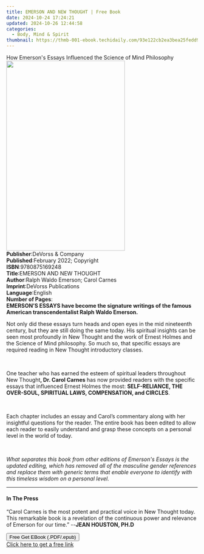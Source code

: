 ```yaml
---
title: EMERSON AND NEW THOUGHT | Free Book
date: 2024-10-24 17:24:21
updated: 2024-10-26 12:44:58
categories:
  - Body, Mind & Spirit
thumbnail: https://thmb-001-ebook.techidaily.com/93e122cb2ea3bea25fedd9e8aa72f4cee8f304450e28723df386ec60bd205a65.jpg
---
```

<main id="book-container">
  <div class="flex flex-col">
    <div class="book-brief flex-1 py-6 px-4 sm:p-6 md:py-10 md:px-8">
      <!-- brief-->
      <div class="book-brief-main">
        How Emerson's Essays Influenced the Science of Mind Philosophy
      </div>
    </div>
    <div
      class="book-meta-info flex-1 grid gap-4 col-start-1 col-end-3 row-start-1 sm:mb-6 sm:grid-cols-4 lg:gap-6 lg:col-start-2 lg:row-end-6 lg:row-span-6 lg:mb-0"
    >
      <div
        class="book-meta-info-left place-content-center mt-4 p-4 text-sm leading-6 col-start-2 col-span-2 dark:text-slate-400"
      >
        <img
          class="w-full h-500 object-cover rounded-lg sm:h-255 sm:col-span-2 lg:col-span-full"
          src="https://img-001-ebook.techidaily.com/3b9d7e4fc5760a0b9a6d936613a686db2e3db8288bf0facc6f0f933ebb51c543.jpg"
          alt=""
          width="312"
          height="500"
        />
      </div>
      <div
        class="book-meta-info-right mt-2 col-start-1 row-start-2 col-span-3 self-center"
      >
        <!-- meta data  -->
        <div class="flex flex-col px-4 md:px-8">
          <div class="flex-1">
            <strong>Publisher</strong>:<span class="px-2"
              >DeVorss &amp; Company</span
            >
          </div>
          <div class="flex-1">
            <strong>Published</strong>:<span class="px-2"
              >February 2022; Copyright</span
            >
          </div>
          <div class="flex-1">
            <strong>ISBN</strong>:<span class="px-2">9780875169248</span>
          </div>
          <div class="flex-1">
            <strong>Title</strong>:<span class="px-2"
              >EMERSON AND NEW THOUGHT</span
            >
          </div>
          <div class="flex-1">
            <strong>Author</strong>:<span class="px-2"
              >Ralph Waldo Emerson; Carol Carnes</span
            >
          </div>
          <div class="flex-1">
            <strong>Imprint</strong>:<span class="px-2"
              >DeVorss Publications</span
            >
          </div>
          <div class="flex-1">
            <strong>Language</strong>:<span class="px-2">English</span>
          </div>
          <div class="flex-1">
            <strong>Number of Pages</strong>:<span class="px-2"></span>
          </div>
        </div>
      </div>
    </div>
    <div class="book-description flex-1 py-6 px-4 sm:p-6 md:py-10 md:px-8">
      <div class="book-description-main">
        <div accordion-content="" id="description">
          <b
            >EMERSON’S ESSAYS have become the signature writings of the famous
            American transcendentalist Ralph Waldo Emerson.</b
          >&nbsp;
          <p>
            Not only did these essays turn heads and open eyes in the mid
            nineteenth century, but they are still doing the same today. His
            spiritual insights can be seen most profoundly in New Thought and
            the work of Ernest Holmes and the Science of Mind philosophy. So
            much so, that specific essays are required reading in New Thought
            introductory classes.&nbsp;
          </p>
          <p><br /></p>
          <p>
            One teacher who has earned the esteem of spiritual leaders
            throughout New Thought<b>, Dr. Carol Carnes</b> has now provided
            readers with the specific essays that influenced Ernest Holmes the
            most:
            <b
              >SELF-RELIANCE, THE OVER-SOUL, SPIRITUAL LAWS, COMPENSATION, and
              CIRCLES</b
            >.&nbsp;
          </p>
          <p><br /></p>
          <p>
            Each chapter includes an essay and Carol’s commentary along with her
            insightful questions for the reader. The entire book has been edited
            to allow each reader to easily understand and grasp these concepts
            on a personal level in the world of today.
          </p>
          <p><br /></p>
          <p>
            <span
              ><i
                >What separates this book from other editions of Emerson's
                Essays is the updated editing, which has removed all of the
                masculine gender references and replace them with generic terms
                that enable everyone to identify with this timeless wisdom on a
                personal level.&nbsp;</i
              ></span
            ><br />
          </p>
          <p></p>
        </div>
        <div class="accordion-fader"></div>
      </div>
    </div>
    <div class="book-excerpts flex-1 py-6 px-4 sm:p-6 md:py-10 md:px-8">
      <!-- excerpts-->
      <div class="book-excerpts-main">
        <hr />
        <h4 class="placeholder placeholder-heading">
          <span>In The Press</span>
        </h4>
        <p>
          <span
            >“Carol Carnes is the most potent and practical voice in New Thought
            today. This remarkable book is a revelation of the continuous power
            and relevance of Emerson for our time.” --<b
              >JEAN HOUSTON, PH.D</b
            ></span
          >
        </p>
      </div>
    </div>
    <div
      class="book-about-author flex-1 py-6 px-4 sm:p-6 md:py-10 md:px-8"
    ></div>
    <div class="book-free-get flex-1 py-6 px-4 sm:p-6 md:py-10 md:px-8">
      <button
        id="btn-free-get"
        class="bg-blue-500 hover:bg-blue-700 text-white font-bold py-2 px-4 rounded"
      >
        Free Get EBook (.PDF/.epub)
      </button>
      <div id="countdown-display" class="px-2 text-lg mt-2"></div>
      <a
        id="free-link"
        class="hidden bg-blue-500 hover:bg-blue-700 text-white font-bold py-2 px-4 rounded"
        href="https://www.ebooks.com/en-us/book/210800764/emerson-and-new-thought/ralph-waldo-emerson/"
        target="_blank"
        >Click here to get a free link</a
      >
    </div>
    <script>
      let countdownTime = 0;
      let countdownInterval = null;
      document
        .getElementById('btn-free-get')
        .addEventListener('click', startCountdown);
      function startCountdown() {
        countdownTime = new Date().getTime() + 60000 * 3;
        countdownInterval = setInterval(updateCountdown, 1000);
        document.getElementById('btn-free-get').disabled = true;
        document
          .getElementById('btn-free-get')
          .classList.add('bg-gray-500', 'cursor-not-allowed');
      }
      function updateCountdown() {
        let currentTime = new Date().getTime();
        let timeLeft = countdownTime - currentTime;
        let secondsLeft = Math.floor(timeLeft / 1000);
        document.getElementById('countdown-display').innerHTML =
          `Remaining time: ${secondsLeft} seconds.`;
        if (secondsLeft <= 0) {
          clearInterval(countdownInterval);
          document.getElementById('btn-free-get').classList.add('hidden');
          document.getElementById('free-link').classList.remove('hidden');
          document.getElementById('countdown-display').innerHTML = '';
        }
      }
    </script>
  </div>
</main>
